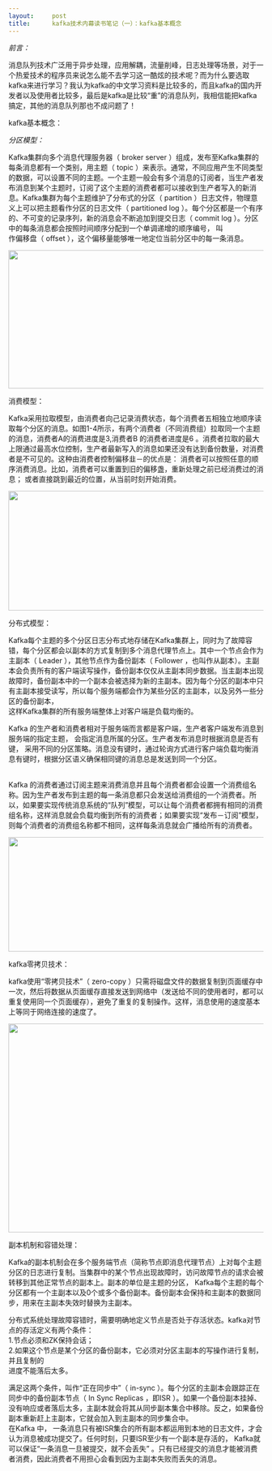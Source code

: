 ```yaml
---
layout:     post
title:      kafka技术内幕读书笔记（一）：kafka基本概念
---
```

<div id="article_content" class="article_content clearfix csdn-tracking-statistics" data-pid="blog" data-mod="popu_307" data-dsm="post">
								            <link rel="stylesheet" href="https://csdnimg.cn/release/phoenix/template/css/ck_htmledit_views-f76675cdea.css">
						<div class="htmledit_views" id="content_views">
                <p><em>前言：</em></p>

<p>消息队列技术广泛用于异步处理，应用解耦，流量削峰，日志处理等场景，对于一个热爱技术的程序员来说怎么能不去学习这一酷炫的技术呢？而为什么要选取kafka来进行学习？我认为kafka的中文学习资料是比较多的，而且kafka的国内开发者以及使用者比较多，最后是kafka是比较“重”的消息队列，我相信能把kafka搞定，其他的消息队列那也不成问题了！</p>

<p>kafka基本概念：</p>

<p><em>分区模型：</em></p>

<p>Kafka集群向多个消息代理服务器（ broker server ）组成，发布至Kafka集群的每条消息都有一个类别，用主题（ topic ）来表示。通常，不同应用产生不同类型的数据，可以设置不同的主题。一个主题一般会有多个消息的订阅者，当生产者发布消息到某个主题时，订阅了这个主题的消费者都可以接收到生产者写入的新消息。Kafka集群为每个主题维护了分布式的分区（ partition ）日志文件，物理意义上可以把主题看作分区的日志文件（ partitioned log ）。每个分区都是一个有序的、不可变的记录序列，新的消息会不断追加到提交日志（ commit log ）。分区中的每条消息都会按照时间顺序分配到一个单调递增的顺序编号， 叫<br>
作偏移盘（ offset ），这个偏移量能够唯一地定位当前分区中的每一条消息。</p>

<p><img alt="" class="has" height="273" src="https://img-blog.csdn.net/20180908085533749?watermark/2/text/aHR0cHM6Ly9ibG9nLmNzZG4ubmV0L3FxXzM2NjQyMzQw/font/5a6L5L2T/fontsize/400/fill/I0JBQkFCMA==/dissolve/70" width="649"></p>

<p>消费模型：</p>

<p>Kafka采用拉取模型，由消费者向己记录消费状态，每个消费者五相独立地顺序读取每个分区的消息。如图1-4所示，有两个消费者（不同消费组）拉取同一个主题的消息，消费者A的消费进度是3,消费者B 的消费者进度是6 。消费者拉取的最大上限通过最高水位控制，生产者最新写入的消息如果还没有达到备份数量，对消费者是不可见的。这种由消费者控制偏移韭－的优点是： 消费者可以按照任意的顺序消费消息。比如，消费者可以重置到旧的偏移盏，重新处理之前已经消费过的消息； 或者直接跳到最近的位置，从当前时刻开始消费。</p>

<p><img alt="" class="has" height="236" src="https://img-blog.csdn.net/2018090808563512?watermark/2/text/aHR0cHM6Ly9ibG9nLmNzZG4ubmV0L3FxXzM2NjQyMzQw/font/5a6L5L2T/fontsize/400/fill/I0JBQkFCMA==/dissolve/70" width="703"></p>

<p>分布式模型：</p>

<p>Kafka每个主题的多个分区日志分布式地存储在Kafka集群上，同时为了故障容错，每个分区都会以副本的方式复制到多个消息代理节点上。其中一个节点会作为主副本（ Leader ），其他节点作为备份副本（ Follower ，也叫作从副本）。主副本会负责所有的客户端读写操作，备份副本仅仅从主副本同步数据。当主副本出现故障时，备份副本中的一个副本会被选择为新的主副本。因为每个分区的副本中只有主副本接受读写，所以每个服务端都会作为某些分区的主副本，以及另外一些分区的备份副本，<br>
这样Kafka集群的所有服务端整体上对客户端是负载均衡的。</p>

<p>Kafka 的生产者和消费者相对于服务端而言都是客户端，生产者客户端发布消息到服务端的指定主题， 会指定消息所属的分区。生产者发布消息时根据消息是否有键， 采用不同的分区策略。消息没有键时，通过轮询方式进行客户端负载均衡消息有键时，根据分区语义确保相同键的消息总是发送到同一个分区。</p>

<p><br>
Kafka 的消费者通过订阅主题来消费消息并且每个消费者都会设置一个消费组名称。因为生产者发布到主题的每一条消息都只会发送给消费组的一个消费者。所以，如果要实现传统消息系统的“队列”模型，可以让每个消费者都拥有相同的消费组名称，这样消息就会负载均衡到所有的消费者；如果要实现“发布－订阅”模型， 则每个消费者的消费组名称都不相同，这样每条消息就会广播给所有的消费者。</p>

<p><img alt="" class="has" height="226" src="https://img-blog.csdn.net/20180908085845330?watermark/2/text/aHR0cHM6Ly9ibG9nLmNzZG4ubmV0L3FxXzM2NjQyMzQw/font/5a6L5L2T/fontsize/400/fill/I0JBQkFCMA==/dissolve/70" width="808"></p>

<p>kafka零拷贝技术：</p>

<p>kafka使用“零拷贝技术”（ zero-copy ）只需将磁盘文件的数据复制到页面缓存中一次，然后将数据从页面缓存直接发送到网络中（发送给不同的使用者时，都可以重复使用同一个页面缓存），避免了重复的复制操作。这样，消息使用的速度基本上等同于网络连接的速度了。</p>

<p><img alt="" class="has" height="412" src="https://img-blog.csdn.net/20180908085959137?watermark/2/text/aHR0cHM6Ly9ibG9nLmNzZG4ubmV0L3FxXzM2NjQyMzQw/font/5a6L5L2T/fontsize/400/fill/I0JBQkFCMA==/dissolve/70" width="808"></p>

<p>副本机制和容错处理：</p>

<p>Kafka的副本机制会在多个服务端节点（简称节点即消息代理节点）上对每个主题分区的日志进行复制。当集群中的某个节点出现故障时，访问故障节点的请求会被转移到其他正常节点的副本上。副本的单位是主题的分区， Kafka每个主题的每个分区都有一个主副本以及0个或多个备份副本。备份副本会保持和主副本的数据同步，用来在主副本失效时替换为主副本。</p>

<p>分布式系统处理故障容错时，需要明确地定义节点是否处于存活状态。kafka对节点的存活定义有两个条件：<br>
1.节点必须和ZK保持会话；<br>
2.如果这个节点是某个分区的备份副本，它必须对分区主副本的写操作进行复制，并且复制的<br>
进度不能落后太多。</p>

<p>满足这两个条件，叫作“正在同步中”（ in-sync ）。每个分区的主副本会跟踪正在同步中的备份副本节点（ In Sync Replicas ，即ISR ）。如果一个备份副本挂掉、没有响应或者落后太多，主副本就会将其从同步副本集合中移除。反之，如果备份副本重新赶上主副本，它就会加入到主副本的同步集合中。<br>
在Kafka 中， 一条消息只有被ISR集合的所有副本都运用到本地的日志文件，才会认为消息被成功提交了。任何时刻，只要ISR至少有一个副本是存活的， Kafka就可以保证“一条消息一旦被提交，就不会丢失” 。只有已经提交的消息才能被消费者消费，因此消费者不用担心会看到因为主副本失败而丢失的消息。</p>            </div>
                </div>